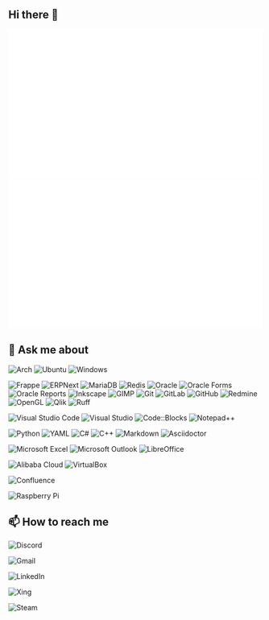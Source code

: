 ## Hi there 👋

<!--
**Mutantpenguin/Mutantpenguin** is a ✨ _special_ ✨ repository because its `README.md` (this file) appears on your GitHub profile.

Here are some ideas to get you started:

- 🔭 I’m currently working on ...
- 🌱 I’m currently learning ...
- 👯 I’m looking to collaborate on ...
- 🤔 I’m looking for help with ...
- 💬 Ask me about ...
- 📫 How to reach me: ...
- 😄 Pronouns: ...
- ⚡ Fun fact: ...
-->

![](https://raw.githubusercontent.com/Mutantpenguin/github-stats/master/generated/overview.svg#gh-dark-mode-only)
![](https://raw.githubusercontent.com/Mutantpenguin/github-stats/master/generated/languages.svg#gh-dark-mode-only)

## 💬 Ask me about

![Arch](https://img.shields.io/badge/Arch%20Linux-1793D1.svg?style=for-the-badge&logo=Arch-Linux&logoColor=white)
![Ubuntu](https://img.shields.io/badge/Ubuntu-E95420.svg?style=for-the-badge&logo=Ubuntu&logoColor=white)
![Windows](https://img.shields.io/badge/Windows-0078D4.svg?style=for-the-badge&logo=Windows&logoColor=white)

![Frappe](https://img.shields.io/badge/Frappe-0089FF.svg?style=for-the-badge&logo=Frappe&logoColor=white)
![ERPNext](https://img.shields.io/badge/ERPNext-0089FF.svg?style=for-the-badge&logo=ERPNext&logoColor=white)
![MariaDB](https://img.shields.io/badge/MariaDB-003545.svg?style=for-the-badge&logo=MariaDB&logoColor=white)
![Redis](https://img.shields.io/badge/Redis-FF4438.svg?style=for-the-badge&logo=Redis&logoColor=white)
![Oracle](https://img.shields.io/badge/Oracle-F80000.svg?style=for-the-badge&logo=Oracle&logoColor=white)
![Oracle Forms](https://img.shields.io/badge/Oracle%20Forms-F80000.svg?style=for-the-badge&logo=Oracle&logoColor=white)
![Oracle Reports](https://img.shields.io/badge/Oracle%20Reports-F80000.svg?style=for-the-badge&logo=Oracle&logoColor=white)
![Inkscape](https://img.shields.io/badge/Inkscape-000000.svg?style=for-the-badge&logo=Inkscape&logoColor=white)
![GIMP](https://img.shields.io/badge/GIMP-5C5543.svg?style=for-the-badge&logo=GIMP&logoColor=white)
![Git](https://img.shields.io/badge/Git-F05032.svg?style=for-the-badge&logo=Git&logoColor=white)
![GitLab](https://img.shields.io/badge/GitLab-FC6D26.svg?style=for-the-badge&logo=GitLab&logoColor=white)
![GitHub](https://img.shields.io/badge/GitHub-181717.svg?style=for-the-badge&logo=GitHub&logoColor=white)
![Redmine](https://img.shields.io/badge/Redmine-B32024.svg?style=for-the-badge&logo=Redmine&logoColor=white)
![OpenGL](https://img.shields.io/badge/OpenGL-5586A4.svg?style=for-the-badge&logo=OpenGL&logoColor=white)
![Qlik](https://img.shields.io/badge/Qlik-009848.svg?style=for-the-badge&logo=Qlik&logoColor=white)
![Ruff](https://img.shields.io/badge/Ruff-D7FF64.svg?style=for-the-badge&logo=ruff&logoColor=black)

![Visual Studio Code](https://img.shields.io/badge/Visual%20Studio%20Code-007ACC.svg?style=for-the-badge&logo=Visual-Studio-Code&logoColor=white)
![Visual Studio](https://img.shields.io/badge/Visual%20Studio-5C2D91.svg?style=for-the-badge&logo=Visual-Studio&logoColor=white)
![Code::Blocks](https://img.shields.io/badge/Code::Blocks-41AD48.svg?style=for-the-badge&logo=Code::Blocks&logoColor=white)
![Notepad++](https://img.shields.io/badge/Notepad++-90E59A.svg?style=for-the-badge&logo=Notepad%2B%2B&logoColor=black)

![Python](https://img.shields.io/badge/Python-3776AB.svg?style=for-the-badge&logo=Python&logoColor=white)
![YAML](https://img.shields.io/badge/YAML-CB171E.svg?style=for-the-badge&logo=YAML&logoColor=white)
![C#](https://img.shields.io/badge/C%23-512BD4.svg?style=for-the-badge&logo=C%23&logoColor=white)
![C++](https://img.shields.io/badge/C++-00599C.svg?style=for-the-badge&logo=C++&logoColor=white)
![Markdown](https://img.shields.io/badge/Markdown-000000.svg?style=for-the-badge&logo=Markdown&logoColor=white)
![Asciidoctor](https://img.shields.io/badge/Asciidoctor-E40046.svg?style=for-the-badge&logo=Asciidoctor&logoColor=white)

![Microsoft Excel](https://img.shields.io/badge/Microsoft%20Excel-217346.svg?style=for-the-badge&logo=Microsoft-Excel&logoColor=white)
![Microsoft Outlook](https://img.shields.io/badge/Microsoft%20Outlook-0078D4.svg?style=for-the-badge&logo=Microsoft-Outlook&logoColor=white)
![LibreOffice](https://img.shields.io/badge/LibreOffice-18A303.svg?style=for-the-badge&logo=LibreOffice&logoColor=white)

![Alibaba Cloud](https://img.shields.io/badge/Alibaba%20Cloud-FF6A00.svg?style=for-the-badge&logo=Alibaba-Cloud&logoColor=white)
![VirtualBox](https://img.shields.io/badge/VirtualBox-183A61.svg?style=for-the-badge&logo=VirtualBox&logoColor=white)

![Confluence](https://img.shields.io/badge/Confluence-172B4D.svg?style=for-the-badge&logo=Confluence&logoColor=white)

![Raspberry Pi](https://img.shields.io/badge/Raspberry%20Pi-A22846.svg?style=for-the-badge&logo=Raspberry-Pi&logoColor=white)

## 📫 How to reach me
![Discord](https://img.shields.io/badge/Discord-5865F2.svg?style=for-the-badge&logo=Discord&logoColor=white)

![Gmail](https://img.shields.io/badge/Gmail-EA4335.svg?style=for-the-badge&logo=Gmail&logoColor=white)

![LinkedIn](https://img.shields.io/badge/LinkedIn-0A66C2.svg?style=for-the-badge&logo=LinkedIn&logoColor=white)

![Xing](https://img.shields.io/badge/Xing-006567.svg?style=for-the-badge&logo=Xing&logoColor=white)

![Steam](https://img.shields.io/badge/Steam-000000.svg?style=for-the-badge&logo=Steam&logoColor=white)
